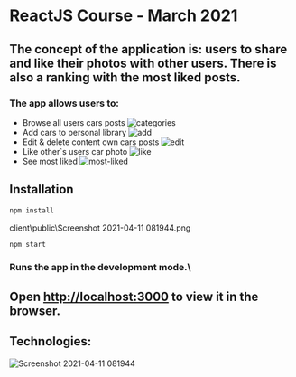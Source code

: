 # ReactJS Course - March 2021


## The concept of the application is: users to share and like their photos with other users. Тhere is also a ranking with the most liked posts.

### The app allows users to:

- Browse all users cars posts
  ![categories](https://user-images.githubusercontent.com/73936691/115106318-c6787700-9f6c-11eb-9a63-6d8dfc2d50b6.png)
- Add cars to personal library
  ![add](https://user-images.githubusercontent.com/73936691/115106325-d5f7c000-9f6c-11eb-947f-aa8688d5ef98.png)
- Edit & delete content own cars posts
  ![edit](https://user-images.githubusercontent.com/73936691/115106341-eb6cea00-9f6c-11eb-9e92-5e64d3c48994.png)
- Like other`s users car photo
  ![like](https://user-images.githubusercontent.com/73936691/115106358-fe7fba00-9f6c-11eb-8741-39926d4973e0.png)
- See most liked
  ![most-liked](https://user-images.githubusercontent.com/73936691/115106457-ac8b6400-9f6d-11eb-91de-30c143ce37c3.png)

## Installation

```bash
npm install
```

client\public\Screenshot 2021-04-11 081944.png

```bash
npm start
```

### Runs the app in the development mode.\

## Open [http://localhost:3000](http://localhost:3000) to view it in the browser.

## Technologies:

![Screenshot 2021-04-11 081944](https://user-images.githubusercontent.com/73936691/114293819-fc67b800-9aa1-11eb-8049-1652eae17d6f.png)
